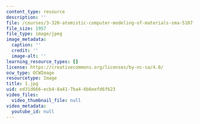 ```yaml
---
content_type: resource
description: ''
file: /courses/3-320-atomistic-computer-modeling-of-materials-sma-5107-spring-2005/ed31d666ecb48a417ba46b6eefd6f623_1.jpg
file_size: 1957
file_type: image/jpeg
image_metadata:
  caption: ''
  credit: ''
  image-alt: ''
learning_resource_types: []
license: https://creativecommons.org/licenses/by-nc-sa/4.0/
ocw_type: OCWImage
resourcetype: Image
title: 1.jpg
uid: ed31d666-ecb4-8a41-7ba4-6b6eefd6f623
video_files:
  video_thumbnail_file: null
video_metadata:
  youtube_id: null
---
```

